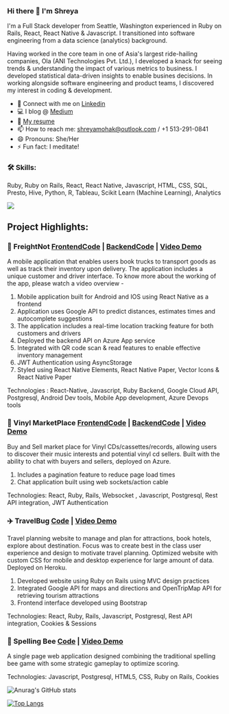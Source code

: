 ### Hi there 👋 I'm Shreya

I'm a Full Stack developer from Seattle, Washington experienced in Ruby on Rails, React, React Native & Javascript. I transitioned into software engineering from a data science (analytics) background.

Having worked in the core team in one of Asia's largest ride-hailing companies, Ola (ANI Technologies Pvt. Ltd.), I developed a knack for seeing trends & understanding the impact of various metrics to business. I developed statistical data-driven insights to enable busines decisions. In working alongside software engineering and product teams, I discovered my interest in coding & development.
<!--
**shreya-sridhar/shreya-sridhar** is a ✨ _special_ ✨ repository because its `README.md` (this file) appears on your GitHub profile.
-->
- 💬 Connect with me on [Linkedin](https://www.linkedin.com/in/shreyasridhariitb/)
- 💻 I blog @ [Medium](https://shreyasridhar1109.medium.com/)
- 📃 [My resume](https://shreyastorage.blob.core.windows.net/shreyasridhariitbresume/shreya_iitb_resume.pdf) 
- 📫 How to reach me: shreyamohak@outlook.com / +1 513-291-0841
- 😄 Pronouns: She/Her
- ⚡ Fun fact: I meditate!

### 🛠️ Skills:

Ruby, Ruby on Rails, React, React Native, Javascript, HTML, CSS, SQL, Presto, Hive, Python, R, Tableau, Scikit Learn (Machine Learning), Analytics

![](https://img.shields.io/badge/<Code>-<Python>-informational?style=flat&logo=<LOGO_NAME>&logoColor=white&color=2bbc8a)

## Project Highlights:

### 🚚 FreightNot  [FrontendCode](https://github.com/shreya-sridhar/FreightApp) | [BackendCode](https://github.com/shreya-sridhar/frieghtbackend) | [Video Demo]() 

A mobile application that enables users book trucks to transport goods as well as track their inventory upon delivery. The application includes a unique customer and driver interface. To know more about the working of the app, please watch a video overview - 

1. Mobile application built for Android and IOS using React Native as a frontend
2. Application uses Google API to predict distances, estimates times and autocomplete suggestions
3. The application includes a real-time location tracking feature for both customers and drivers
4. Deployed the backend API on Azure App service 
5. Integrated with QR code scan & read features to enable effective inventory management
6. JWT Authentication using AsyncStorage
7. Styled using React Native Elements, React Native Paper, Vector Icons & React Native Paper

Technologies : React-Native, Javascript, Ruby Backend, Google Cloud API,
Postgresql, Android Dev tools, Mobile App development, Azure Devops tools

### 🎵 Vinyl MarketPlace [FrontendCode](https://github.com/shreya-sridhar/vinyl-mp-frontend) | [BackendCode](https://github.com/AlenaTrushnikova/vinyl-mp-backend) | [Video Demo]() 

Buy and Sell market place for Vinyl CDs/cassettes/records, allowing users to discover their music interests and potential vinyl cd sellers. Built with the ability to chat with buyers and sellers, deployed on Azure.

1. Includes a pagination feature to reduce page load times 
2. Chat application built using web sockets/action cable 

Technologies: React, Ruby, Rails, Websocket , Javascript, Postgresql, Rest API
integration, JWT Authentication

### ✈️ TravelBug [Code](https://github.com/shreya-sridhar/travel_itinerary_maker) | [Video Demo]() 

Travel planning website to manage and plan for attractions, book hotels, explore about destination. Focus was to create best in the class user experience and design to motivate travel planning. Optimized website with custom CSS for mobile and desktop experience for large amount of data. Deployed on Heroku.

1. Developed website using Ruby on Rails using MVC design practices
2. Integrated Google API for maps and directions and OpenTripMap API for retrieving tourism attractions
3. Frontend interface developed using Bootstrap

Technologies: React, Ruby, Rails, Javascript, Postgresql, Rest API integration, Cookies & Sessions

### 🐝 Spelling Bee [Code](https://github.com/danajackson2/spelling-bee) | [Video Demo]()

A single page web application designed combining the traditional spelling bee game with some strategic gameplay to optimize scoring. 

Technologies: Javascript, Postgresql, HTML5, CSS, Ruby on Rails, Cookies

![Anurag's GitHub stats](https://github-readme-stats.vercel.app/api?username=shreya-sridhar&show_icons=true&theme=radical)

[![Top Langs](https://github-readme-stats.vercel.app/api/top-langs/?username=shreya-sridhar&theme=radical)](https://github.com/anuraghazra/github-readme-stats)
